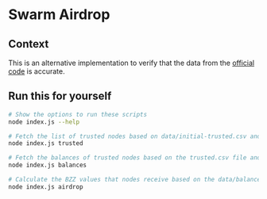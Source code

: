 # Swarm Airdrop

## Context

This is an alternative implementation to verify that the data from the [official code](https://github.com/ethersphere/rise-of-bee-airdrop/blob/main/README.md) is accurate.

## Run this for yourself

```sh
# Show the options to run these scripts
node index.js --help

# Fetch the list of trusted nodes based on data/initial-trusted.csv and write it to data/trusted.csv
node index.js trusted

# Fetch the balances of trusted nodes based on the trusted.csv file and write them to data/balances.csv
node index.js balances

# Calculate the BZZ values that nodes receive based on the data/balances.csv file and write them to data/airdrop.csv
node index.js airdrop
```
